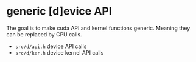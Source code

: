 # generic [d]evice API

The goal is to make cuda API and kernel functions generic. Meaning
they can be replaced by CPU calls.

* `src/d/api.h` device API calls
* `src/d/ker.h` device kernel API calls
